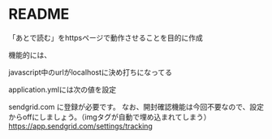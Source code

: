 # README

「あとで読む」をhttpsページで動作させることを目的に作成

機能的には、





javascript中のurlがlocalhostに決め打ちになってる


application.ymlには次の値を設定


sendgrid.com に登録が必要です。
なお、開封確認機能は今回不要なので、設定からoffにしましょう。（imgタグが自動で埋め込まれてしまう）
https://app.sendgrid.com/settings/tracking
